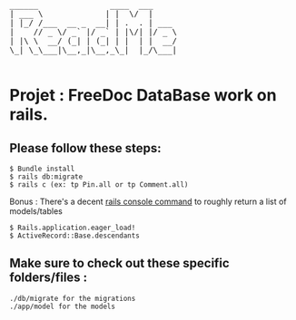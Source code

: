 <pre>
______               ____  ___     
| ___ \             | |  \/  |     
| |_/ /___  __ _  __| | .  . | ___ 
|    // _ \/ _` |/ _` | |\/| |/ _ \
| |\ \  __/ (_| | (_| | |  | |  __/
\_| \_\___|\__,_|\__,_\_|  |_/\___|
                                   
</pre>

# Projet : FreeDoc DataBase work on rails.

## Please follow these steps:

    $ Bundle install
    $ rails db:migrate
    $ rails c (ex: tp Pin.all or tp Comment.all)
    
Bonus :
There's a decent [rails console command](https://stackoverflow.com/questions/2098131/rails-how-to-list-database-tables-objects-using-the-rails-console) to roughly return a list of models/tables

    $ Rails.application.eager_load! 
    $ ActiveRecord::Base.descendants

## Make sure to check out these specific folders/files :

    ./db/migrate for the migrations
    ./app/model for the models
